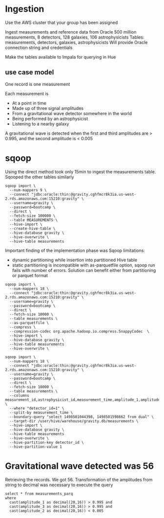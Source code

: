 # Ingestion
Use the AWS cluster that your group has been assigned

Ingest measurements and reference data from Oracle
500 million measurements, 8 detectors, 128 galaxies, 106 astrophysicists
Tables: measurements, detectors, galaxies, astrophysicists
Will provide Oracle connection string and credentials

Make the tables available to Impala for querying in Hue

## use case model
One record is one measurement

Each measurement is
* At a point in time
* Made up of three signal amplitudes
* From a gravitational wave detector somewhere in the world
* Being performed by an astrophysicist
* Listening to a nearby galaxy

A gravitational wave is detected when the first and third amplitudes are > 0.995, and the second amplitude is < 0.005

# sqoop
Using the direct method took only 15min to ingest the measurements table. Sqooped the other tables similarly
```
sqoop import \
  --num-mappers 9 \
  --connect "jdbc:oracle:thin:@gravity.cghfmcr8k3ia.us-west-2.rds.amazonaws.com:15210:gravity" \
  --username=gravity \
  --password=bootcamp \
  --direct \
  --fetch-size 100000 \
  --table MEASUREMENTS \
  --hive-import \
  --create-hive-table \
  --hive-database gravity \
  --hive-overwrite \
  --hive-table measurements

```

Important finding of the implementation phase was Sqoop limitations:
- dynamic partitioning while insertion into partitioned Hive table
- static partitioning is incompatible with as-parquetfile option, sqoop run fails
  with number of errors. Solution can benefit either from partitioning or parquet format
  
```
sqoop import \
  --num-mappers 18 \
  --connect "jdbc:oracle:thin:@gravity.cghfmcr8k3ia.us-west-2.rds.amazonaws.com:15210:gravity" \
  --username=gravity \
  --password=bootcamp \
  --direct \
  --fetch-size 10000 \
  --table measurements \
  --as-parquetfile \
  --compress \
  --compression-codec org.apache.hadoop.io.compress.SnappyCodec  \
  --hive-import \
  --hive-database gravity \
  --hive-table measurements  
  --hive-overwrite \

sqoop import \
  --num-mappers 18 \
  --connect "jdbc:oracle:thin:@gravity.cghfmcr8k3ia.us-west-2.rds.amazonaws.com:15210:gravity" \
  --username=gravity \
  --password=bootcamp \
  --direct \
  --fetch-size 10000 \
  --table measurements \
  --columns measurement_id,astrophysicist_id,measurement_time,amplitude_1,amplitude_2,amplitude_3 \
  --where "detector_id=1" \
  --split-by measurement_time \
  --boundary-query "select 1498501044398, 1498501598662 from dual" \
  --target-dir /user/hive/warehouse/gravity.db/measurements \
  --hive-import \
  --hive-database gravity \
  --hive-table measurements  
  --hive-overwrite \
  --hive-partition-key detector_id \
  --hive-partition-value 1  
```
  
# Gravitational wave detected was 56
Retrieving the records. We got 56. Transformation of the amplitudes from string to decimal was necessary to execute the query
```
select * from measurements_parq 
where 
  cast(amplitude_1 as decimal(20,16)) > 0.995 and 
  cast(amplitude_3 as decimal(20,16)) > 0.995 and 
  cast(amplitude_2 as decimal(20,16)) < 0.005

```